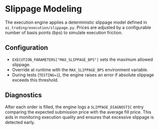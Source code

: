 # Slippage Modeling

The execution engine applies a deterministic slippage model defined in `ai_trading/execution/slippage.py`.
Prices are adjusted by a configurable number of basis points (bps) to simulate execution friction.

## Configuration

- `EXECUTION_PARAMETERS["MAX_SLIPPAGE_BPS"]` sets the maximum allowed slippage.
- Override at runtime with the `MAX_SLIPPAGE_BPS` environment variable.
- During tests (`TESTING=1`), the engine raises an error if absolute slippage exceeds this threshold.

## Diagnostics

After each order is filled, the engine logs a `SLIPPAGE_DIAGNOSTIC` entry comparing the expected
submission price with the average fill price. This aids in monitoring execution quality and ensures
that excessive slippage is detected early.
